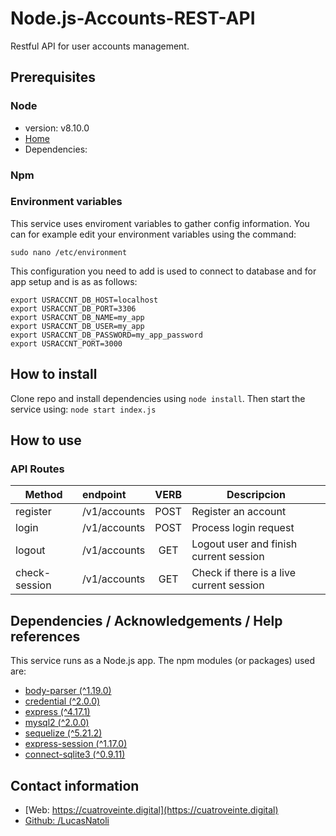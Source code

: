 # Node.js-Accounts-REST-API
Restful API for user accounts management.


## Prerequisites

### Node
* version: v8.10.0
* [Home](https://nodejs.org)
* Dependencies:


### Npm
### Environment variables

This service uses enviroment variables to gather config information. You can for example edit your environment variables using the command:

`sudo nano /etc/environment`

This configuration you need to add is used to connect to database and for app setup and is as as follows:

```
export USRACCNT_DB_HOST=localhost
export USRACCNT_DB_PORT=3306
export USRACCNT_DB_NAME=my_app
export USRACCNT_DB_USER=my_app
export USRACCNT_DB_PASSWORD=my_app_password
export USRACCNT_PORT=3000
```

## How to install

Clone repo and install dependencies using `node install`. 
Then start the service using: `node start index.js`

## How to use

### API Routes
| Method       | endpoint      | VERB  | Descripcion         |
| ------------ |:------------- | :---: | --------------------|
| register     | /v1/accounts  | POST  | Register an account |
| login        | /v1/accounts  | POST  | Process login request |
| logout       | /v1/accounts  | GET   | Logout user and finish current session |
| check-session| /v1/accounts  | GET   | Check if there is a live current session |


## Dependencies / Acknowledgements / Help references

This service runs as a Node.js app. The npm modules (or packages) used are:

* [body-parser (^1.19.0)]()
* [credential (^2.0.0)]()
* [express (^4.17.1)]()
* [mysql2 (^2.0.0)]()
* [sequelize (^5.21.2)]()
* [express-session (^1.17.0)](https://www.npmjs.com/package/express-session)
* [connect-sqlite3 (^0.9.11)](https://www.npmjs.com/package/connect-sqlite3)
## Contact information

* [Web: https://cuatroveinte.digital](https://cuatroveinte.digital)
* [Github: /LucasNatoli](https://github.com/LucasNatoli)
